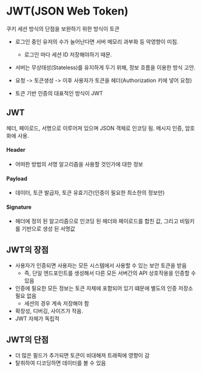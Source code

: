 # JWT(JSON Web Token)

쿠키 세션 방식의 단점을 보완하기 위한 방식이 토큰
- 로그인 중인 유저의 수가 늘어난다면 서버 메모리 과부화 등 악영향이 미침.
  - 로그인 마다 세션 ID 저장해야하기 때문.

- 서버는 무상태성(Stateless)를 유지하게 두기 위해, 정보 흐름을 이용한 방식 고안.
- 요청 -> 토큰생성 -> 이후 사용자가 토큰을 헤더(Authorization 키에 넣어 요청)
- 토큰 기반 인증의 대표적인 방식이 JWT

## JWT
헤더, 페이로드, 서명으로 이루어져 있으며 JSON 객체로 인코딩 됨. 메시지 인증, 암호화에 사용.

#### Header
- 어떠한 방법의 서명 알고리즘을 사용할 것인가에 대한 정보

#### Payload
- 데이터, 토큰 발급자, 토큰 유효기간(인증이 필요한 최소한의 정보만)

#### Signature
- 헤더에 정의 된 알고리즘으로 인코딩 된 헤더와 페이로드를 합친 값, 그리고 비밀키를 기반으로 생성 된 서명값

## JWT의 장점
- 사용자가 인증되면 사용자는 모든 시스템에서 사용할 수 있는 보안 토큰을 받음
  - 즉, 단일 엔드포인트를 생성해서 다른 모든 서버간의 API 상호작용을 인증할 수 있음
- 인증에 필요한 모든 정보는 토큰 자체에 포함되어 있기 떄문에 별도의 인증 저장소 필요 없음
  - 세션의 경우 계속 저장해야 함
- 확장성, 디버깅, 사이즈가 작음.
- JWT 자체가 독립적

## JWT의 단점
- 더 많은 필드가 추가되면 토큰이 비대해져 트래픽에 영향이 감
- 탈취하여 디코딩하면 데이터를 볼 수 있음